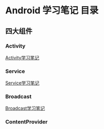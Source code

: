 # Android 学习笔记 目录

## 四大组件

### Activity   

[Activity学习笔记](Activity学习笔记.md)

### Service

[Service学习笔记](Service学习笔记.md)

### Broadcast

[Broadcast学习笔记](Broadcast学习笔记.md)

### ContentProvider